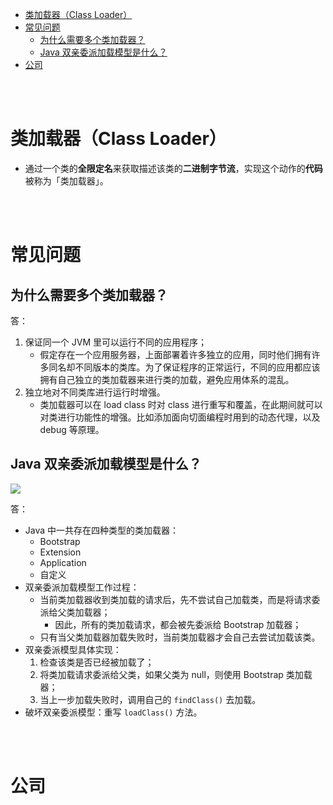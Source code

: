 - [类加载器（Class Loader）](#类加载器class-loader)
- [常见问题](#常见问题)
  - [为什么需要多个类加载器？](#为什么需要多个类加载器)
  - [Java 双亲委派加载模型是什么？](#java-双亲委派加载模型是什么)
- [公司](#公司)


</br></br>

# 类加载器（Class Loader）
- 通过一个类的**全限定名**来获取描述该类的**二进制字节流**，实现这个动作的**代码**被称为「类加载器」。


</br></br>


# 常见问题
## 为什么需要多个类加载器？
答：
1. 保证同一个 JVM 里可以运行不同的应用程序；
   - 假定存在一个应用服务器，上面部署着许多独立的应用，同时他们拥有许多同名却不同版本的类库。为了保证程序的正常运行，不同的应用都应该拥有自己独立的类加载器来进行类的加载，避免应用体系的混乱。
2. 独立地对不同类库进行运行时增强。
   - 类加载器可以在 load class 时对 class 进行重写和覆盖，在此期间就可以对类进行功能性的增强。比如添加面向切面编程时用到的动态代理，以及 debug 等原理。

## Java 双亲委派加载模型是什么？
![](https://uploadfiles.nowcoder.com/images/20190731/2505886_1564538979490_D5D109BB8EA439F60D4960AF194310AF)

答：
- Java 中一共存在四种类型的类加载器：
  - Bootstrap
  - Extension
  - Application
  - 自定义
- 双亲委派加载模型工作过程：
  - 当前类加载器收到类加载的请求后，先不尝试自己加载类，而是将请求委派给父类加载器；
    - 因此，所有的类加载请求，都会被先委派给 Bootstrap 加载器；
  - 只有当父类加载器加载失败时，当前类加载器才会自己去尝试加载该类。
- 双亲委派模型具体实现：
  1. 检查该类是否已经被加载了；
  2. 将类加载请求委派给父类，如果父类为 null，则使用 Bootstrap 类加载器；
  3. 当上一步加载失败时，调用自己的 `findClass()` 去加载。
- 破坏双亲委派模型：重写 `loadClass()` 方法。

</br></br>


# 公司